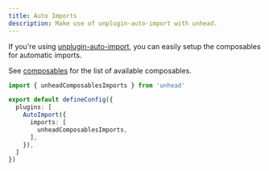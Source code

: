 ```yaml
---
title: Auto Imports
description: Make use of unplugin-auto-import with unhead.
---
```


If you're using [unplugin-auto-import](https://github.com/antfu/unplugin-auto-import), you can easily setup the composables
for automatic imports.

See [composables](/guide/guides/composables) for the list of available composables.

```ts [vite.config.ts]
import { unheadComposablesImports } from 'unhead'

export default defineConfig({
  plugins: [
    AutoImport({
      imports: [
        unheadComposablesImports,
      ],
    }),
  ]
})
```
